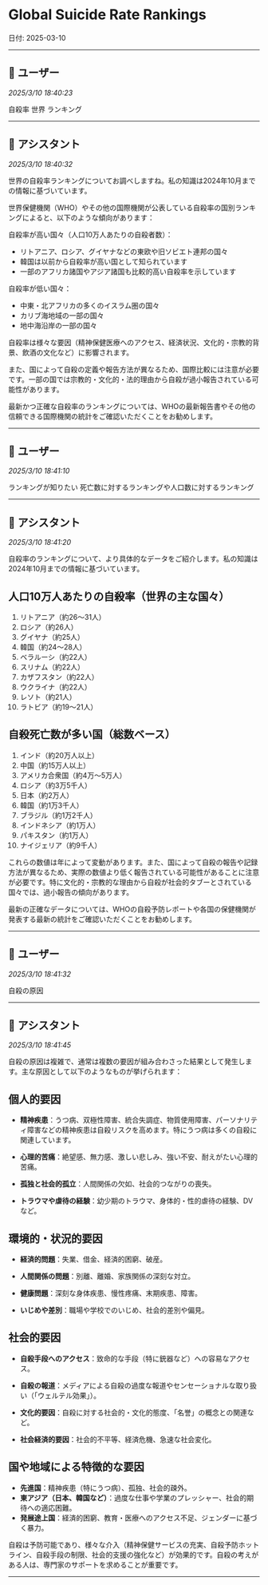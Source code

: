 # Global Suicide Rate Rankings

日付: 2025-03-10

---

## 👤 ユーザー
*2025/3/10 18:40:23*

自殺率 世界 ランキング

---

## 🤖 アシスタント
*2025/3/10 18:40:32*

世界の自殺率ランキングについてお調べしますね。私の知識は2024年10月までの情報に基づいています。

世界保健機関（WHO）やその他の国際機関が公表している自殺率の国別ランキングによると、以下のような傾向があります：

自殺率が高い国々（人口10万人あたりの自殺者数）：
- リトアニア、ロシア、グイヤナなどの東欧や旧ソビエト連邦の国々
- 韓国は以前から自殺率が高い国として知られています
- 一部のアフリカ諸国やアジア諸国も比較的高い自殺率を示しています

自殺率が低い国々：
- 中東・北アフリカの多くのイスラム圏の国々
- カリブ海地域の一部の国々
- 地中海沿岸の一部の国々

自殺率は様々な要因（精神保健医療へのアクセス、経済状況、文化的・宗教的背景、飲酒の文化など）に影響されます。

また、国によって自殺の定義や報告方法が異なるため、国際比較には注意が必要です。一部の国では宗教的・文化的・法的理由から自殺が過小報告されている可能性があります。

最新かつ正確な自殺率のランキングについては、WHOの最新報告書やその他の信頼できる国際機関の統計をご確認いただくことをお勧めします。

---

## 👤 ユーザー
*2025/3/10 18:41:10*

ランキングが知りたい 死亡数に対するランキングや人口数に対するランキング

---

## 🤖 アシスタント
*2025/3/10 18:41:20*

自殺率のランキングについて、より具体的なデータをご紹介します。私の知識は2024年10月までの情報に基づいています。

## 人口10万人あたりの自殺率（世界の主な国々）

1. リトアニア（約26〜31人）
2. ロシア（約26人）
3. グイヤナ（約25人）
4. 韓国（約24〜28人）
5. ベラルーシ（約22人）
6. スリナム（約22人）
7. カザフスタン（約22人）
8. ウクライナ（約22人）
9. レソト（約21人）
10. ラトビア（約19〜21人）

## 自殺死亡数が多い国（総数ベース）

1. インド（約20万人以上）
2. 中国（約15万人以上）
3. アメリカ合衆国（約4万〜5万人）
4. ロシア（約3万5千人）
5. 日本（約2万人）
6. 韓国（約1万3千人）
7. ブラジル（約1万2千人）
8. インドネシア（約1万人）
9. パキスタン（約1万人）
10. ナイジェリア（約9千人）

これらの数値は年によって変動があります。また、国によって自殺の報告や記録方法が異なるため、実際の数値より低く報告されている可能性があることに注意が必要です。特に文化的・宗教的な理由から自殺が社会的タブーとされている国々では、過小報告の傾向があります。

最新の正確なデータについては、WHOの自殺予防レポートや各国の保健機関が発表する最新の統計をご確認いただくことをお勧めします。

---

## 👤 ユーザー
*2025/3/10 18:41:32*

自殺の原因

---

## 🤖 アシスタント
*2025/3/10 18:41:45*

自殺の原因は複雑で、通常は複数の要因が組み合わさった結果として発生します。主な原因として以下のようなものが挙げられます：

## 個人的要因

- **精神疾患**：うつ病、双極性障害、統合失調症、物質使用障害、パーソナリティ障害などの精神疾患は自殺リスクを高めます。特にうつ病は多くの自殺に関連しています。

- **心理的苦痛**：絶望感、無力感、激しい悲しみ、強い不安、耐えがたい心理的苦痛。

- **孤独と社会的孤立**：人間関係の欠如、社会的つながりの喪失。

- **トラウマや虐待の経験**：幼少期のトラウマ、身体的・性的虐待の経験、DVなど。

## 環境的・状況的要因

- **経済的問題**：失業、借金、経済的困窮、破産。

- **人間関係の問題**：別離、離婚、家族関係の深刻な対立。

- **健康問題**：深刻な身体疾患、慢性疼痛、末期疾患、障害。

- **いじめや差別**：職場や学校でのいじめ、社会的差別や偏見。

## 社会的要因

- **自殺手段へのアクセス**：致命的な手段（特に銃器など）への容易なアクセス。

- **自殺の報道**：メディアによる自殺の過度な報道やセンセーショナルな取り扱い（「ウェルテル効果」）。

- **文化的要因**：自殺に対する社会的・文化的態度、「名誉」の概念との関連など。

- **社会経済的要因**：社会的不平等、経済危機、急速な社会変化。

## 国や地域による特徴的な要因

- **先進国**：精神疾患（特にうつ病）、孤独、社会的疎外。
- **東アジア（日本、韓国など）**：過度な仕事や学業のプレッシャー、社会的期待への適応困難。
- **発展途上国**：経済的困窮、教育・医療へのアクセス不足、ジェンダーに基づく暴力。

自殺は予防可能であり、様々な介入（精神保健サービスの充実、自殺予防ホットライン、自殺手段の制限、社会的支援の強化など）が効果的です。自殺の考えがある人は、専門家のサポートを求めることが重要です。

---
